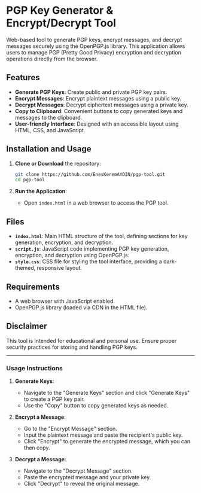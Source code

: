 # PGP Key Generator & Encrypt/Decrypt Tool

Web-based tool to generate PGP keys, encrypt messages, and decrypt messages securely using the OpenPGP.js library. This application allows users to manage PGP (Pretty Good Privacy) encryption and decryption operations directly from the browser.

## Features

- **Generate PGP Keys**: Create public and private PGP key pairs.
- **Encrypt Messages**: Encrypt plaintext messages using a public key.
- **Decrypt Messages**: Decrypt ciphertext messages using a private key.
- **Copy to Clipboard**: Convenient buttons to copy generated keys and messages to the clipboard.
- **User-friendly Interface**: Designed with an accessible layout using HTML, CSS, and JavaScript.

## Installation and Usage

1. **Clone or Download** the repository:
   ```bash
   git clone https://github.com/EnesKeremAYDIN/pgp-tool.git
   cd pgp-tool
   ```

2. **Run the Application**:
   - Open `index.html` in a web browser to access the PGP tool.

## Files

- **`index.html`**: Main HTML structure of the tool, defining sections for key generation, encryption, and decryption.
- **`script.js`**: JavaScript code implementing PGP key generation, encryption, and decryption using OpenPGP.js.
- **`style.css`**: CSS file for styling the tool interface, providing a dark-themed, responsive layout.

## Requirements

- A web browser with JavaScript enabled.
- OpenPGP.js library (loaded via CDN in the HTML file).

## Disclaimer

This tool is intended for educational and personal use. Ensure proper security practices for storing and handling PGP keys.

---

### Usage Instructions

1. **Generate Keys**:
   - Navigate to the "Generate Keys" section and click "Generate Keys" to create a PGP key pair.
   - Use the "Copy" button to copy generated keys as needed.

2. **Encrypt a Message**:
   - Go to the "Encrypt Message" section.
   - Input the plaintext message and paste the recipient's public key.
   - Click "Encrypt" to generate the encrypted message, which you can then copy.

3. **Decrypt a Message**:
   - Navigate to the "Decrypt Message" section.
   - Paste the encrypted message and your private key.
   - Click "Decrypt" to reveal the original message.

